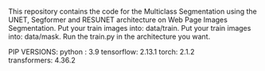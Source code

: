 This repository contains the code for the Multiclass Segmentation using the UNET, Segformer and RESUNET architecture on Web Page Images Segmentation.
Put your train images into: data/train.
Put your train images into: data/mask.
Run the train.py in the architecture you want.


PIP VERSIONS:
python : 3.9
tensorflow: 2.13.1 
torch: 2.1.2  
transformers: 4.36.2
